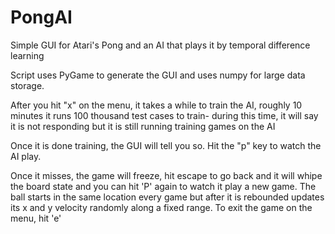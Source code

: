 # PongAI
Simple GUI for Atari's Pong and an AI that plays it by temporal difference learning

Script uses PyGame to generate the GUI and uses numpy for large data storage.

After you hit "x" on the menu, it takes a while to train the AI, roughly 10 minutes it runs 100 thousand test cases to train- during this time, it will say it is not responding but it is still running training games on the AI

Once it is done training, the GUI will tell you so. Hit the "p" key to watch the AI play.

Once it misses, the game will freeze, hit escape to go back and it will whipe the board state and you can hit 'P' again to watch it play a new game. The ball starts in the same location every game but after it is rebounded updates its x and y velocity randomly along a fixed range. 
To exit the game on the menu, hit 'e'
